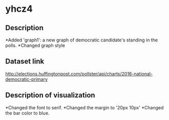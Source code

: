 # yhcz4
## Description
  *Added 'graph1': a new graph of democratic candidate's standing in the polls.
  *Changed graph style
## Dataset link
http://elections.huffingtonpost.com/pollster/api/charts/2016-national-democratic-primary
## Description of visualization
  *Changed the font to serif. 
  *Changed the margin to '20px 10px' 
  *Changed the bar color to blue.

